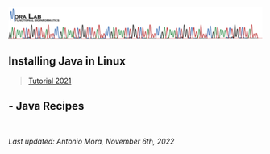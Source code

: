 <img src="../images/MORALAB_Banner.png">

## Installing Java in Linux

> [Tutorial 2021](tutorial_2021/)

## - Java Recipes
<br>

*Last updated: Antonio Mora, November 6th, 2022*

